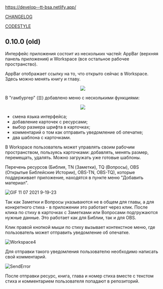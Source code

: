 https://develop--tt-bsa.netlify.app/

[CHANGELOG]( /src/docs/CHANGELOG.md)

[CODESTYLE]( /src/docs/CODESTYLE.md)


## 0.10.0 (old)

Интерфейс приложения состоит из нескольких частей: AppBar (верхняя панель приложения) и Workspace (все остальное рабочее пространство).

AppBar отображает ссылку на то, что открыто сейчас в Workspace.
Здесь можно менять книгу и главу.

<p align="center"><img src="https://user-images.githubusercontent.com/74174349/125074047-73bedf00-e0c5-11eb-8134-8232abb2ea94.png">	</p>

В "гамбургер" (☰) добавлено меню с несколькими функциями:
<p align="center"><img src="https://user-images.githubusercontent.com/74174349/125184340-7fc1b280-e225-11eb-827e-c5d22fe8c03c.png">	</p>

 - смена языка интерфейса;
 - добавление карточек с ресурсами;
 - выбор размера шрифта в карточках;
 - комментарий о том как отправить уведомление об опечатке;
 - два шаблона с карточками.

В Workspace пользователь может управлять своим рабочим пространством, пользуясь карточками: добавлять, менять размер, перемещать, удалять. Можно загружать уже готовые шаблоны.


Перечень ресурсов (Библия, TN (Заметки), TQ (Вопросы), OBS (Открытые Библейские Истории), OBS-TN, OBS-TQ), которые поддерживает приложение, находятся в пункте меню "Добавить материал".

![GIF 11 07 2021 9-19-23](https://user-images.githubusercontent.com/74174349/125184793-5dca2f00-e229-11eb-9aca-86720366ce95.gif)

<!-- ![Workspace3](https://user-images.githubusercontent.com/74174349/125075733-af5aa880-e0c7-11eb-8903-ae0db24a075a.png) -->

Так как Заметки и Вопросы указываются не в общем для главы, а для конкретного стиха - в приложении это работает через клик.
После клика по стиху в карточках с Заметками или Вопросами подгружаются нужные данные. Это работает как для Библии, так и для OBS.

Клик правой кнопкой мыши по стиху вызывает контекстное меню, где пользователь может отправить уведомление об опечатке.

![Workspace4](https://user-images.githubusercontent.com/74174349/125075754-b386c600-e0c7-11eb-97ec-e946d25833bc.png)

Для отправки такого уведомления пользователю необходимо написать свой комментарий.

![SendError](https://user-images.githubusercontent.com/74174349/125076698-e67d8980-e0c8-11eb-857b-f4d0f475d657.png)

После отправки ресурс, книга, глава и номер стиха вместе с текстом стиха и комментарием пользователя попадают в репозиторий.

